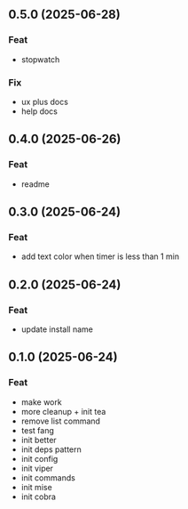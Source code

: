 ## 0.5.0 (2025-06-28)

### Feat

- stopwatch

### Fix

- ux plus docs
- help docs

## 0.4.0 (2025-06-26)

### Feat

- readme

## 0.3.0 (2025-06-24)

### Feat

- add text color when timer is less than 1 min

## 0.2.0 (2025-06-24)

### Feat

- update install name

## 0.1.0 (2025-06-24)

### Feat

- make work
- more cleanup + init tea
- remove list command
- test fang
- init better
- init deps pattern
- init config
- init viper
- init commands
- init mise
- init cobra
